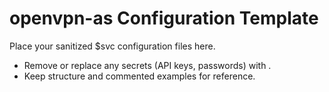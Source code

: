 # openvpn-as Configuration Template

Place your sanitized $svc configuration files here.
- Remove or replace any secrets (API keys, passwords) with .
- Keep structure and commented examples for reference.
